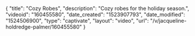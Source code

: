 {
    "title": "Cozy Robes",
    "description": "Cozy robes for the holiday season.",
    "videoid": "160455580",
    "date_created": "1523907793",
    "date_modified": "1524506900",
    "type": "captivate",
    "layout": "video",
    "url": "\/v\/jacqueline-holdredge-palmer\/160455580"
}